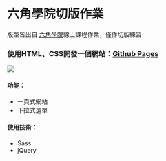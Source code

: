 # 六角學院切版作業
版型皆出自 [六角學院](https://www.hexschool.com/)線上課程作業，僅作切版練習
### 使用HTML、CSS開發一個網站：[Github Pages](https://joyun25.github.io/hex-front-end-learning/)
![](https://i.imgur.com/qcLFYya.png)
#### 功能：
- 一頁式網站
- 下拉式選單
#### 使用技術：
- Sass
- jQuery
